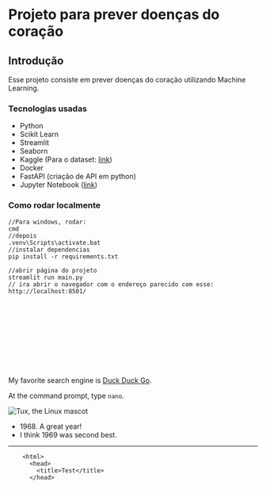 # Projeto para prever doenças do coração

## Introdução

Esse projeto consiste em prever doenças do coração utilizando Machine Learning.

### Tecnologias usadas
 - Python
 - Scikit Learn
 - Streamlit
 - Seaborn
 - Kaggle (Para o dataset: [link](https://www.kaggle.com/datasets/johnsmith88/heart-disease-dataset))
 - Docker
 - FastAPI (criação de API em python)
 - Jupyter Notebook ([link](https://www.kaggle.com/datasets/johnsmith88/heart-disease-dataset))

 ### Como rodar localmente



 ```
 //Para windows, rodar:
cmd
//depois
.venv\Scripts\activate.bat
//instalar dependencias
pip install -r requirements.txt

//abrir página do projeto
streamlit run main.py
// ira abrir o navegador com o endereço parecido com esse: http://localhost:8501/

```

<br>
<br>
<br>
<br>
<br>
<br>
<br>
<br>



My favorite search engine is [Duck Duck Go](https://duckduckgo.com).

At the command prompt, type `nano`.

  ![Tux, the Linux mascot](/assets/images/tux.png)

- 1968\. A great year!
- I think 1969 was second best.

-------

        <html>
          <head>
            <title>Test</title>
          </head>